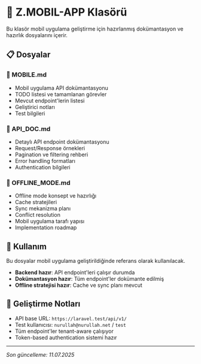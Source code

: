 # 📱 Z.MOBIL-APP Klasörü

Bu klasör mobil uygulama geliştirme için hazırlanmış dokümantasyon ve hazırlık dosyalarını içerir.

## 📋 Dosyalar

### 📱 MOBILE.md
- Mobil uygulama API dokümantasyonu
- TODO listesi ve tamamlanan görevler
- Mevcut endpoint'lerin listesi
- Geliştirici notları
- Test bilgileri

### 📖 API_DOC.md
- Detaylı API endpoint dokümantasyonu
- Request/Response örnekleri
- Pagination ve filtering rehberi
- Error handling formatları
- Authentication bilgileri

### 📱 OFFLINE_MODE.md
- Offline mode konsept ve hazırlığı
- Cache stratejileri
- Sync mekanizma planı
- Conflict resolution
- Mobil uygulama tarafı yapısı
- Implementation roadmap

## 🎯 Kullanım

Bu dosyalar mobil uygulama geliştirildiğinde referans olarak kullanılacak.

- **Backend hazır**: API endpoint'leri çalışır durumda
- **Dokümantasyon hazır**: Tüm endpoint'ler dokümante edilmiş
- **Offline stratejisi hazır**: Cache ve sync planı mevcut

## 🔧 Geliştirme Notları

- API base URL: `https://laravel.test/api/v1/`
- Test kullanıcısı: `nurullah@nurullah.net` / `test`
- Tüm endpoint'ler tenant-aware çalışıyor
- Token-based authentication sistemi hazır

---

*Son güncelleme: 11.07.2025*
